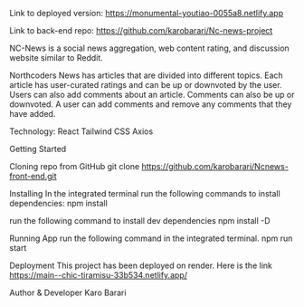 Link to deployed version: https://monumental-youtiao-0055a8.netlify.app

Link to back-end repo: https://github.com/karobarari/Nc-news-project

NC-News is a social news aggregation, web content rating, and discussion website similar to Reddit.

Northcoders News has articles that are divided into different topics. Each article has user-curated ratings and can be up or downvoted by the user.
Users can also add comments about an article. Comments can also be up or downvoted. A user can add comments and remove any comments that they have added.


Technology:
React
Tailwind CSS
Axios


Getting Started

Cloning repo from GitHub
git clone https://github.com/karobarari/Ncnews-front-end.git

Installing
In the integrated terminal run the following commands to install dependencies:
npm install 

run the following command to install dev dependencies
npm install -D

Running App
run the following command in the integrated terminal.
npm run start

Deployment
This project has been deployed on render. Here is the link https://main--chic-tiramisu-33b534.netlify.app/

Author & Developer
Karo Barari
